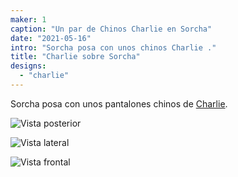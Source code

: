 ```yaml
---
maker: 1
caption: "Un par de Chinos Charlie en Sorcha"
date: "2021-05-16"
intro: "Sorcha posa con unos chinos Charlie ."
title: "Charlie sobre Sorcha"
designs:
  - "charlie"
---
```


Sorcha posa con unos pantalones chinos de [Charlie](/designs/charlie/).

![Vista posterior](https://posts.freesewing.org/uploads/charlie_on_sorcha_back_0ce0ffb9bb.jpg "Vista posterior")

![Vista lateral](https://posts.freesewing.org/uploads/charlie_on_sorcha_side_736bec4f5a.jpg "Vista lateral")

![Vista frontal](https://posts.freesewing.org/uploads/charlie_on_sorcha_front_a415cd7031.jpg "Vista frontal")
